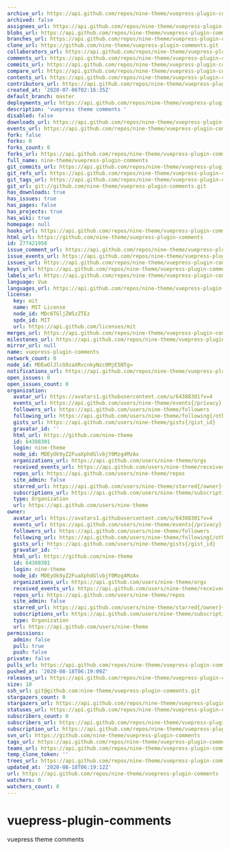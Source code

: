 ```yaml
---
archive_url: https://api.github.com/repos/nine-theme/vuepress-plugin-comments/{archive_format}{/ref}
archived: false
assignees_url: https://api.github.com/repos/nine-theme/vuepress-plugin-comments/assignees{/user}
blobs_url: https://api.github.com/repos/nine-theme/vuepress-plugin-comments/git/blobs{/sha}
branches_url: https://api.github.com/repos/nine-theme/vuepress-plugin-comments/branches{/branch}
clone_url: https://github.com/nine-theme/vuepress-plugin-comments.git
collaborators_url: https://api.github.com/repos/nine-theme/vuepress-plugin-comments/collaborators{/collaborator}
comments_url: https://api.github.com/repos/nine-theme/vuepress-plugin-comments/comments{/number}
commits_url: https://api.github.com/repos/nine-theme/vuepress-plugin-comments/commits{/sha}
compare_url: https://api.github.com/repos/nine-theme/vuepress-plugin-comments/compare/{base}...{head}
contents_url: https://api.github.com/repos/nine-theme/vuepress-plugin-comments/contents/{+path}
contributors_url: https://api.github.com/repos/nine-theme/vuepress-plugin-comments/contributors
created_at: '2020-07-06T02:16:35Z'
default_branch: master
deployments_url: https://api.github.com/repos/nine-theme/vuepress-plugin-comments/deployments
description: 'vuepress theme comments '
disabled: false
downloads_url: https://api.github.com/repos/nine-theme/vuepress-plugin-comments/downloads
events_url: https://api.github.com/repos/nine-theme/vuepress-plugin-comments/events
fork: false
forks: 0
forks_count: 0
forks_url: https://api.github.com/repos/nine-theme/vuepress-plugin-comments/forks
full_name: nine-theme/vuepress-plugin-comments
git_commits_url: https://api.github.com/repos/nine-theme/vuepress-plugin-comments/git/commits{/sha}
git_refs_url: https://api.github.com/repos/nine-theme/vuepress-plugin-comments/git/refs{/sha}
git_tags_url: https://api.github.com/repos/nine-theme/vuepress-plugin-comments/git/tags{/sha}
git_url: git://github.com/nine-theme/vuepress-plugin-comments.git
has_downloads: true
has_issues: true
has_pages: false
has_projects: true
has_wiki: true
homepage: null
hooks_url: https://api.github.com/repos/nine-theme/vuepress-plugin-comments/hooks
html_url: https://github.com/nine-theme/vuepress-plugin-comments
id: 277421958
issue_comment_url: https://api.github.com/repos/nine-theme/vuepress-plugin-comments/issues/comments{/number}
issue_events_url: https://api.github.com/repos/nine-theme/vuepress-plugin-comments/issues/events{/number}
issues_url: https://api.github.com/repos/nine-theme/vuepress-plugin-comments/issues{/number}
keys_url: https://api.github.com/repos/nine-theme/vuepress-plugin-comments/keys{/key_id}
labels_url: https://api.github.com/repos/nine-theme/vuepress-plugin-comments/labels{/name}
language: Vue
languages_url: https://api.github.com/repos/nine-theme/vuepress-plugin-comments/languages
license:
  key: mit
  name: MIT License
  node_id: MDc6TGljZW5zZTEz
  spdx_id: MIT
  url: https://api.github.com/licenses/mit
merges_url: https://api.github.com/repos/nine-theme/vuepress-plugin-comments/merges
milestones_url: https://api.github.com/repos/nine-theme/vuepress-plugin-comments/milestones{/number}
mirror_url: null
name: vuepress-plugin-comments
network_count: 0
node_id: MDEwOlJlcG9zaXRvcnkyNzc0MjE5NTg=
notifications_url: https://api.github.com/repos/nine-theme/vuepress-plugin-comments/notifications{?since,all,participating}
open_issues: 0
open_issues_count: 0
organization:
  avatar_url: https://avatars1.githubusercontent.com/u/64388301?v=4
  events_url: https://api.github.com/users/nine-theme/events{/privacy}
  followers_url: https://api.github.com/users/nine-theme/followers
  following_url: https://api.github.com/users/nine-theme/following{/other_user}
  gists_url: https://api.github.com/users/nine-theme/gists{/gist_id}
  gravatar_id: ''
  html_url: https://github.com/nine-theme
  id: 64388301
  login: nine-theme
  node_id: MDEyOk9yZ2FuaXphdGlvbjY0Mzg4MzAx
  organizations_url: https://api.github.com/users/nine-theme/orgs
  received_events_url: https://api.github.com/users/nine-theme/received_events
  repos_url: https://api.github.com/users/nine-theme/repos
  site_admin: false
  starred_url: https://api.github.com/users/nine-theme/starred{/owner}{/repo}
  subscriptions_url: https://api.github.com/users/nine-theme/subscriptions
  type: Organization
  url: https://api.github.com/users/nine-theme
owner:
  avatar_url: https://avatars1.githubusercontent.com/u/64388301?v=4
  events_url: https://api.github.com/users/nine-theme/events{/privacy}
  followers_url: https://api.github.com/users/nine-theme/followers
  following_url: https://api.github.com/users/nine-theme/following{/other_user}
  gists_url: https://api.github.com/users/nine-theme/gists{/gist_id}
  gravatar_id: ''
  html_url: https://github.com/nine-theme
  id: 64388301
  login: nine-theme
  node_id: MDEyOk9yZ2FuaXphdGlvbjY0Mzg4MzAx
  organizations_url: https://api.github.com/users/nine-theme/orgs
  received_events_url: https://api.github.com/users/nine-theme/received_events
  repos_url: https://api.github.com/users/nine-theme/repos
  site_admin: false
  starred_url: https://api.github.com/users/nine-theme/starred{/owner}{/repo}
  subscriptions_url: https://api.github.com/users/nine-theme/subscriptions
  type: Organization
  url: https://api.github.com/users/nine-theme
permissions:
  admin: false
  pull: true
  push: false
private: false
pulls_url: https://api.github.com/repos/nine-theme/vuepress-plugin-comments/pulls{/number}
pushed_at: '2020-08-18T06:19:09Z'
releases_url: https://api.github.com/repos/nine-theme/vuepress-plugin-comments/releases{/id}
size: 10
ssh_url: git@github.com:nine-theme/vuepress-plugin-comments.git
stargazers_count: 0
stargazers_url: https://api.github.com/repos/nine-theme/vuepress-plugin-comments/stargazers
statuses_url: https://api.github.com/repos/nine-theme/vuepress-plugin-comments/statuses/{sha}
subscribers_count: 0
subscribers_url: https://api.github.com/repos/nine-theme/vuepress-plugin-comments/subscribers
subscription_url: https://api.github.com/repos/nine-theme/vuepress-plugin-comments/subscription
svn_url: https://github.com/nine-theme/vuepress-plugin-comments
tags_url: https://api.github.com/repos/nine-theme/vuepress-plugin-comments/tags
teams_url: https://api.github.com/repos/nine-theme/vuepress-plugin-comments/teams
temp_clone_token: ''
trees_url: https://api.github.com/repos/nine-theme/vuepress-plugin-comments/git/trees{/sha}
updated_at: '2020-08-18T06:19:12Z'
url: https://api.github.com/repos/nine-theme/vuepress-plugin-comments
watchers: 0
watchers_count: 0
---
```


# vuepress-plugin-comments
vuepress theme comments 
